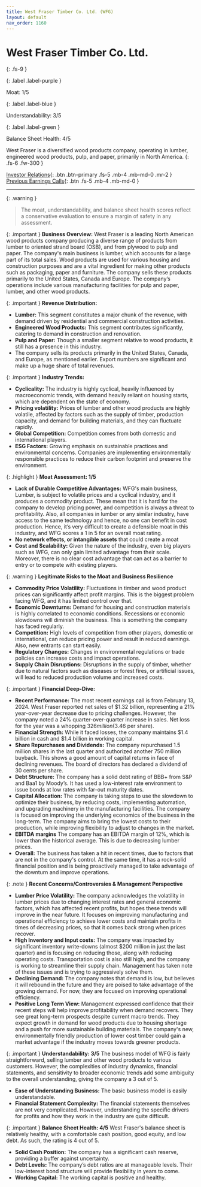 ```yaml
---
title: West Fraser Timber Co. Ltd. (WFG)
layout: default
nav_order: 1160
---
```


# West Fraser Timber Co. Ltd.
{: .fs-9 }

{: .label .label-purple }

Moat: 1/5

{: .label .label-blue }

Understandability: 3/5

{: .label .label-green }

Balance Sheet Health: 4/5

West Fraser is a diversified wood products company, operating in lumber, engineered wood products, pulp, and paper, primarily in North America.
{: .fs-6 .fw-300 }

[Investor Relations](https://www.google.com/search?q=WFG+investor+relations){: .btn .btn-primary .fs-5 .mb-4 .mb-md-0 .mr-2 }
[Previous Earnings Calls](https://discountingcashflows.com/company/WFG/transcripts/){: .btn .fs-5 .mb-4 .mb-md-0 }

---

{: .warning }
>The moat, understandability, and balance sheet health scores reflect a conservative evaluation to ensure a margin of safety in any assessment.



{: .important }
**Business Overview:**
West Fraser is a leading North American wood products company producing a diverse range of products from lumber to oriented strand board (OSB), and from plywood to pulp and paper. The company's main business is lumber, which accounts for a large part of its total sales. Wood products are used for various housing and construction purposes and are a vital ingredient for making other products such as packaging, paper and furniture. The company sells these products primarily to the United States, Canada and Europe. The company’s operations include various manufacturing facilities for pulp and paper, lumber, and other wood products.

{: .important }
**Revenue Distribution:**
*   **Lumber:** This segment constitutes a major chunk of the revenue, with demand driven by residential and commercial construction activities.
*   **Engineered Wood Products:** This segment contributes significantly, catering to demand in construction and renovation.
*   **Pulp and Paper:** Though a smaller segment relative to wood products, it still has a presence in this industry.
*   The company sells its products primarily in the United States, Canada, and Europe, as mentioned earlier. Export numbers are significant and make up a huge share of total revenues.

{: .important }
**Industry Trends:**
*   **Cyclicality:** The industry is highly cyclical, heavily influenced by macroeconomic trends, with demand heavily reliant on housing starts, which are dependent on the state of economy.
*   **Pricing volatility:** Prices of lumber and other wood products are highly volatile, affected by factors such as the supply of timber, production capacity, and demand for building materials, and they can fluctuate rapidly.
*   **Global Competition:** Competition comes from both domestic and international players.
*   **ESG Factors:** Growing emphasis on sustainable practices and environmental concerns. Companies are implementing environmentally responsible practices to reduce their carbon footprint and preserve the environment.

{: .highlight }
**Moat Assessment: 1/5**
*   **Lack of Durable Competitive Advantages:** WFG's main business, Lumber, is subject to volatile prices and a cyclical industry, and it produces a commodity product. These mean that it is hard for the company to develop pricing power, and competition is always a threat to profitability. Also, all companies in lumber or any similar industry, have access to the same technology and hence, no one can benefit in cost production. Hence, it’s very difficult to create a defensible moat in this industry, and WFG scores a 1 in 5 for an overall moat rating.
*   **No network effects, or intangible assets** that could create a moat
*   **Cost and Scalability:** Given the nature of the industry, even big players such as WFG, can only gain limited advantage from their scale. Moreover, there is no clear cost advantage that can act as a barrier to entry or to compete with existing players.

{: .warning }
**Legitimate Risks to the Moat and Business Resilience**
*   **Commodity Price Volatility:** Fluctuations in timber and wood product prices can significantly affect profit margins. This is the biggest problem facing WFG, and it has limited control over that.
*   **Economic Downturns:** Demand for housing and construction materials is highly correlated to economic conditions. Recessions or economic slowdowns will diminish the business. This is something the company has faced regularly.
*   **Competition:** High levels of competition from other players, domestic or international, can reduce pricing power and result in reduced earnings. Also, new entrants can start easily.
*   **Regulatory Changes:** Changes in environmental regulations or trade policies can increase costs and impact operations.
*   **Supply Chain Disruptions:** Disruptions in the supply of timber, whether due to natural factors such as diseases or forest fires, or artificial issues, will lead to reduced production volume and increased costs.

{: .important }
**Financial Deep-Dive:**
*  **Recent Performance:** The most recent earnings call is from February 13, 2024. West Fraser reported net sales of $1.32 billion, representing a 21% year-over-year decrease due to pricing challenges. However, the company noted a 24% quarter-over-quarter increase in sales. Net loss for the year was a whopping $326 million ($3.46 per share).
*  **Financial Strength:** While it faced losses, the company maintains $1.4 billion in cash and $1.4 billion in working capital.
*  **Share Repurchases and Dividends:** The company repurchased 1.5 million shares in the last quarter and authorized another 750 million buyback. This shows a good amount of capital returns in face of declining revenues. The board of directors has declared a dividend of 30 cents per share.
*   **Debt Structure:** The company has a solid debt rating of BBB+ from S&P and Baa1 by Moody’s. It has used a low-interest rate environment to issue bonds at low rates with far-out maturity dates. 
* **Capital Allocation:** The company is taking steps to use the slowdown to optimize their business, by reducing costs, implementing automation, and upgrading machinery in the manufacturing facilities. The company is focused on improving the underlying economics of the business in the long-term. The company aims to bring the lowest costs to their production, while improving flexibility to adjust to changes in the market.
*   **EBITDA margins** The company has an EBITDA margin of 12%, which is lower than the historical average. This is due to decreasing lumber prices.
*   **Overall:** The business has taken a hit in recent times, due to factors that are not in the company's control. At the same time, it has a rock-solid financial position and is being proactively managed to take advantage of the downturn and improve operations.

{: .note }
**Recent Concerns/Controversies & Management Perspective**
*   **Lumber Price Volatility:** The company acknowledges the volatility in lumber prices due to changing interest rates and general economic factors, which has affected recent profits, but hopes these trends will improve in the near future. It focuses on improving manufacturing and operational efficiency to achieve lower costs and maintain profits in times of decreasing prices, so that it comes back strong when prices recover.
*  **High Inventory and Input costs:** The company was impacted by significant inventory write-downs (almost $200 million in just the last quarter) and is focusing on reducing those, along with reducing operating costs. Transportation cost is also still high, and the company is working to streamline their supply chain. Management has taken note of these issues and is trying to aggressively solve them.
* **Declining Demand:** The company notes that demand is low, but believes it will rebound in the future and they are poised to take advantage of the growing demand. For now, they are focused on improving operational efficiency.
*   **Positive Long Term View:** Management expressed confidence that their recent steps will help improve profitability when demand recovers. They see great long-term prospects despite current macro trends. They expect growth in demand for wood products due to housing shortage and a push for more sustainable building materials. The company's new, environmentally friendly production of lower cost timber could gain a market advantage if the industry moves towards greener products.

{: .important }
**Understandability: 3/5**
The business model of WFG is fairly straightforward, selling lumber and other wood products to various customers. However, the complexities of industry dynamics, financial statements, and sensitivity to broader economic trends add some ambiguity to the overall understanding, giving the company a 3 out of 5.
*   **Ease of Understanding Business:** The basic business model is easily understandable.
*   **Financial Statement Complexity:** The financial statements themselves are not very complicated. However, understanding the specific drivers for profits and how they work in the industry are quite difficult.

{: .important }
**Balance Sheet Health: 4/5**
West Fraser's balance sheet is relatively healthy, with a comfortable cash position, good equity, and low debt. As such, the rating is 4 out of 5.
*   **Solid Cash Position:** The company has a significant cash reserve, providing a buffer against uncertainty.
*   **Debt Levels:** The company’s debt ratios are at manageable levels. Their low-interest bond structure will provide flexibility in years to come.
*  **Working Capital:** The working capital is positive and healthy.
